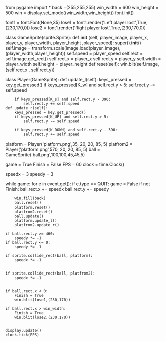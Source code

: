 from pygame import *
back =(255,255,255)
win_width = 600
win_height = 500
win = display.set_mode((win_width,win_height))
font.init()

font1 = font.Font(None,35)
lose1 = font1.render('Left player lost',True,(230,170,0))
lose2 = font1.render('Right player lost',True,(230,170,0))

class GameSprite(sprite.Sprite):
    def __init__ (self, player_image, player_x, player_y, player_width, player_height ,player_speed):
        super().__init__()
        self.image = transform.scale(image.load(player_image),(player_width,player_height))
        self.speed = player_speed
        self.rect = self.image.get_rect()
        self.rect.x = player_x
        self.rect.y = player_y
        self.width = player_width
        self.height = player_height
    def reset(self):
        win.blit(self.image,(self.rect.x , self.rect.y))



class Player(GameSprite):
    def update_l(self):
        keys_pressed = key.get_pressed()
        if keys_pressed[K_w] and self.rect.y > 5:
            self.rect.y -= self.speed 

        if keys_pressed[K_s] and self.rect.y - 390:
            self.rect.y += self.speed
    def update_r(self):
        keys_pressed = key.get_pressed()
        if keys_pressed[K_UP] and self.rect.y > 5:
            self.rect.y -= self.speed 

        if keys_pressed[K_DOWN] and self.rect.y - 390:
            self.rect.y += self.speed


platform = Player('platform.png',35, 20, 20, 85, 5)
platfrom2 = Player('platform.png',570, 20, 20, 85, 5)
ball = GameSprite('ball.png',100,100,45,45,5)

game = True
Finish = False
FPS = 60
clock = time.Clock()

speedx = 3
speedy = 3

while game:
    for e in event.get():
        if e.type == QUIT:
            game = False
    if not Finish:
        ball.rect.x += speedx
        ball.rect.y += speedy



        win.fill(back)
        ball.reset()
        platform.reset()
        platfrom2.reset()
        ball.update()
        platform.update_l()
        platfrom2.update_r()

    if ball.rect.y >= 460:
        speedy *= -1
    if ball.rect.y <= 0:
        speedy *= -1
    
    if sprite.collide_rect(ball, platform):
        speedx *= -1
       
    
    if sprite.collide_rect(ball, platfrom2):
        speedx *= -1
        

    if ball.rect.x < 0:
        Finish = True
        win.blit(lose1,(230,170))
    
    if ball.rect.x > win_width:
        Finish = True
        win.blit(lose2,(230,170))


    display.update()
    clock.tick(FPS)

